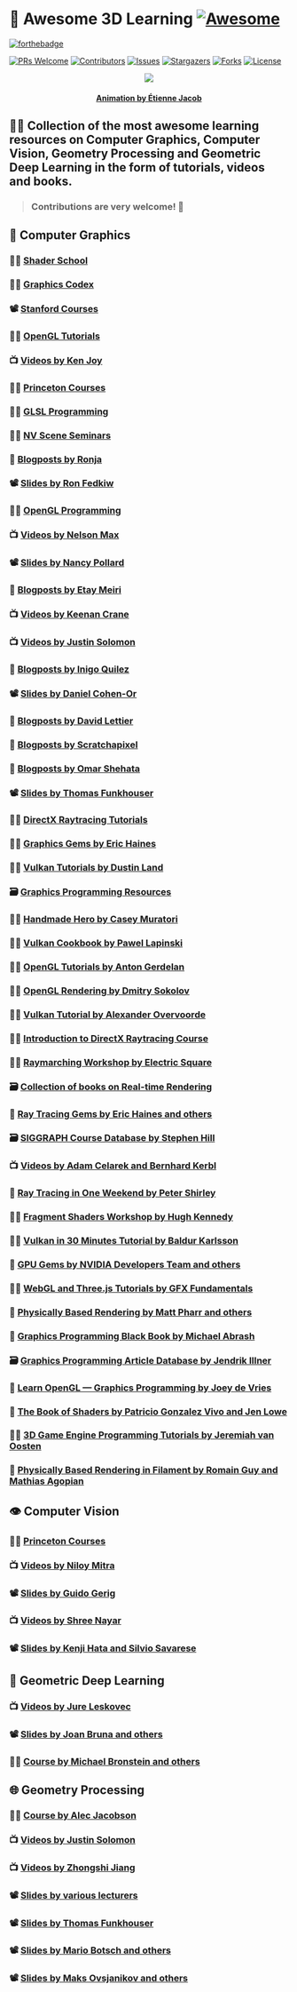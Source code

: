 # :ice_cube: **Awesome 3D Learning** [![Awesome](https://cdn.rawgit.com/sindresorhus/awesome/d7305f38d29fed78fa85652e3a63e154dd8e8829/media/badge.svg)](https://github.com/sindresorhus/awesome)

[![forthebadge](https://forthebadge.com/images/badges/powered-by-black-magic.svg)](https://forthebadge.com)

[![PRs Welcome](https://img.shields.io/badge/PRs-welcome-brightgreen.svg?style=for-the-badge)](https://github.com/tensorush/Awesome-3D-Learning/pulls)
[![Contributors][contributors-shield]][contributors-url]
[![Issues][issues-shield]][issues-url]
[![Stargazers][stars-shield]][stars-url]
[![Forks][forks-shield]][forks-url]
[![License][license-shield]][license-url]

<p align="center">
    <img src="https://bleuje.github.io/gifset/2021/gifs/2021_15_splittingtriangles.gif">
</p>

<h4 align="center"> 
    <p><a href="https://twitter.com/etiennejcb/">Animation by Étienne Jacob</a></p>
</h4>

## :man_teacher: Collection of the most awesome learning resources on Computer Graphics, Computer Vision, Geometry Processing and Geometric Deep Learning in the form of tutorials, videos and books.

> ### Contributions are very welcome! :hugs:

## :dragon: Computer Graphics

### :man_technologist: [Shader School](https://github.com/stackgl/shader-school)

### :man_technologist: [Graphics Codex](https://graphicscodex.com/)

### :film_projector: [Stanford Courses](https://graphics.stanford.edu/courses/)

### :man_technologist: [OpenGL Tutorials](http://www.opengl-tutorial.org/)

### :tv: [Videos by Ken Joy](https://www.youtube.com/playlist?list=PL_w_qWAQZtAZhtzPI5pkAtcUVgmzdAP8g)

### :man_teacher: [Princeton Courses](https://gfx.cs.princeton.edu/gfx-classes.php)

### :man_technologist: [GLSL Programming](https://en.wikibooks.org/wiki/GLSL_Programming)

### :man_technologist: [NV Scene Seminars](https://www.youtube.com/c/NVScene/playlists)

### :thought_balloon: [Blogposts by Ronja](https://www.ronja-tutorials.com/)

### :film_projector: [Slides by Ron Fedkiw](https://web.stanford.edu/class/cs148/lectures.html)

### :man_technologist: [OpenGL Programming](https://en.wikibooks.org/wiki/OpenGL_Programming)

### :tv: [Videos by Nelson Max](https://www.youtube.com/playlist?list=PL_w_qWAQZtAYd0Kxmq17YXwqXkO1MVrqi)

### :film_projector: [Slides by Nancy Pollard](http://15462.courses.cs.cmu.edu/spring2021/)

### :thought_balloon: [Blogposts by Etay Meiri](https://ogldev.org/)

### :tv: [Videos by Keenan Crane](https://www.youtube.com/playlist?list=PL9_jI1bdZmz2emSh0UQ5iOdT2xRHFHL7E)

### :tv: [Videos by Justin Solomon](https://www.youtube.com/playlist?list=PLQ3UicqQtfNuBjzJ-KEWmG1yjiRMXYKhh)

### :thought_balloon: [Blogposts by Inigo Quilez](https://iquilezles.org/www/index.htm)

### :film_projector: [Slides by Daniel Cohen-Or](https://danielcohenor.com/courses/)

### :thought_balloon: [Blogposts by David Lettier](https://lettier.github.io/3d-game-shaders-for-beginners/index.html)

### :thought_balloon: [Blogposts by Scratchapixel](https://www.scratchapixel.com/)

### :thought_balloon: [Blogposts by Omar Shehata](https://gamedevelopment.tutsplus.com/series/a-beginners-guide-to-coding-graphics-shaders--cms-834)

### :film_projector: [Slides by Thomas Funkhouser](https://www.cs.princeton.edu/courses/archive/fall10/cos526/syllabus.php)

### :man_technologist: [DirectX Raytracing Tutorials](https://github.com/NVIDIAGameWorks/DxrTutorials)

### :man_technologist: [Graphics Gems by Eric Haines](https://github.com/erich666/GraphicsGems)

### :man_technologist: [Vulkan Tutorials by Dustin Land](https://www.fasterthan.life/blog/2017/7/11/i-am-graphics-and-so-can-you-part-1)

### :card_file_box: [Graphics Programming Resources](https://graphics-programming.org/resources/)

### :man_technologist: [Handmade Hero by Casey Muratori](https://handmadehero.org/)

### :man_technologist: [Vulkan Cookbook by Pawel Lapinski](https://github.com/PacktPublishing/Vulkan-Cookbook)

### :man_technologist: [OpenGL Tutorials by Anton Gerdelan](https://antongerdelan.net/opengl/)

### :man_technologist: [OpenGL Rendering by Dmitry Sokolov](https://github.com/ssloy/tinyrenderer/wiki)

### :man_technologist: [Vulkan Tutorial by Alexander Overvoorde](https://vulkan-tutorial.com/)

### :man_technologist: [Introduction to DirectX Raytracing Course](https://github.com/NVIDIAGameWorks/GettingStartedWithRTXRayTracing)

### :man_technologist: [Raymarching Workshop by Electric Square](https://github.com/electricsquare/raymarching-workshop/blob/master/readme.md)

### :card_file_box: [Collection of books on Real-time Rendering](http://www.realtimerendering.com/books.html)

### :book: [Ray Tracing Gems by Eric Haines and others](http://www.realtimerendering.com/raytracinggems/)

### :card_file_box: [SIGGRAPH Course Database by Stephen Hill](https://blog.selfshadow.com/archive/)

### :tv: [Videos by Adam Celarek and Bernhard Kerbl](https://www.youtube.com/playlist?list=PLmIqTlJ6KsE3e8SQowQ-DjD1eZkBA_Xb9)

### :book: [Ray Tracing in One Weekend by Peter Shirley](https://raytracing.github.io/)

### :man_technologist: [Fragment Shaders Workshop by Hugh Kennedy](http://hughsk.io/fragment-foundry/chapters/01-hello-world.html)

### :man_technologist: [Vulkan in 30 Minutes Tutorial by Baldur Karlsson](https://renderdoc.org/vulkan-in-30-minutes.html)

### :book: [GPU Gems by NVIDIA Developers Team and others](https://developer.nvidia.com/gpugems/gpugems/contributors)

### :man_technologist: [WebGL and Three.js Tutorials by GFX Fundamentals](https://gfxfundamentals.org/)

### :book: [Physically Based Rendering by Matt Pharr and others](https://www.pbr-book.org/)

### :book: [Graphics Programming Black Book by Michael Abrash](https://www.drdobbs.com/parallel/graphics-programming-black-book/184404919)

### :card_file_box: [Graphics Programming Article Database by Jendrik Illner](https://www.jendrikillner.com/article_database/)

### :book: [Learn OpenGL — Graphics Programming by Joey de Vries](https://learnopengl.com/)

### :book: [The Book of Shaders by Patricio Gonzalez Vivo and Jen Lowe](https://thebookofshaders.com/)

### :man_technologist: [3D Game Engine Programming Tutorials by Jeremiah van Oosten](https://www.3dgep.com/)

### :book: [Physically Based Rendering in Filament by Romain Guy and Mathias Agopian](https://google.github.io/filament/Filament.html)

## :eye: Computer Vision

### :man_teacher: [Princeton Courses](http://3dvision.princeton.edu/courses.html)

### :tv: [Videos by Niloy Mitra](https://www.youtube.com/playlist?list=PLOp-ngXvomHDsEfQAP25HPoZpci9fW2dI)

### :film_projector: [Slides by Guido Gerig](http://www.sci.utah.edu/~gerig/CS6320-S2015/CS6320_3D_Computer_Vision.html)

### :tv: [Videos by Shree Nayar](https://fpcv.cs.columbia.edu/)

### :film_projector: [Slides by Kenji Hata and Silvio Savarese](https://web.stanford.edu/class/cs231a/course_notes.html)

## :brain: Geometric Deep Learning

### :tv: [Videos by Jure Leskovec](https://www.youtube.com/playlist?list=PLoROMvodv4rPLKxIpqhjhPgdQy7imNkDn)

### :film_projector: [Slides by Joan Bruna and others](https://github.com/joanbruna/MathsDL-spring19)

### :man_teacher: [Course by Michael Bronstein and others](https://geometricdeeplearning.com/lectures/)

## :globe_with_meridians: Geometry Processing

### :man_teacher: [Course by Alec Jacobson](https://github.com/alecjacobson/geometry-processing)

### :tv: [Videos by Justin Solomon](https://www.youtube.com/playlist?list=PLQ3UicqQtfNtUcdTMLgKSTTOiEsCw2VBW)

### :tv: [Videos by Zhongshi Jiang](https://www.youtube.com/playlist?list=PL6Bl-NTBamMIf9jEmPNYgDyUs0zDTdZe_)

### :film_projector: [Slides by various lecturers](https://mirelab6.wixsite.com/dgpslides)

### :film_projector: [Slides by Thomas Funkhouser](https://www.cs.princeton.edu/courses/archive/fall03/cs597D/)

### :film_projector: [Slides by Mario Botsch and others](http://www.pmp-book.org/)

### :film_projector: [Slides by Maks Ovsjanikov and others](http://www.lix.polytechnique.fr/~maks/fmaps_SIG17_course/schedule.html)

<!-- MARKDOWN LINKS -->

[contributors-shield]: https://img.shields.io/github/contributors/tensorush/Awesome-3D-Learning.svg?style=for-the-badge
[contributors-url]: https://github.com/tensorush/Awesome-3D-Learning/graphs/contributors
[issues-shield]: https://img.shields.io/github/issues/tensorush/Awesome-3D-Learning.svg?style=for-the-badge
[issues-url]: https://github.com/tensorush/Awesome-3D-Learning/issues
[stars-shield]: https://img.shields.io/github/stars/tensorush/Awesome-3D-Learning.svg?style=for-the-badge
[stars-url]: https://github.com/tensorush/Awesome-3D-Learning/stargazers
[forks-shield]: https://img.shields.io/github/forks/tensorush/Awesome-3D-Learning.svg?style=for-the-badge
[forks-url]: https://github.com/tensorush/Awesome-3D-Learning/network/members
[license-shield]: https://img.shields.io/github/license/tensorush/Awesome-3D-Learning.svg?style=for-the-badge
[license-url]: https://github.com/tensorush/Awesome-3D-Learning/blob/master/LICENSE.md
